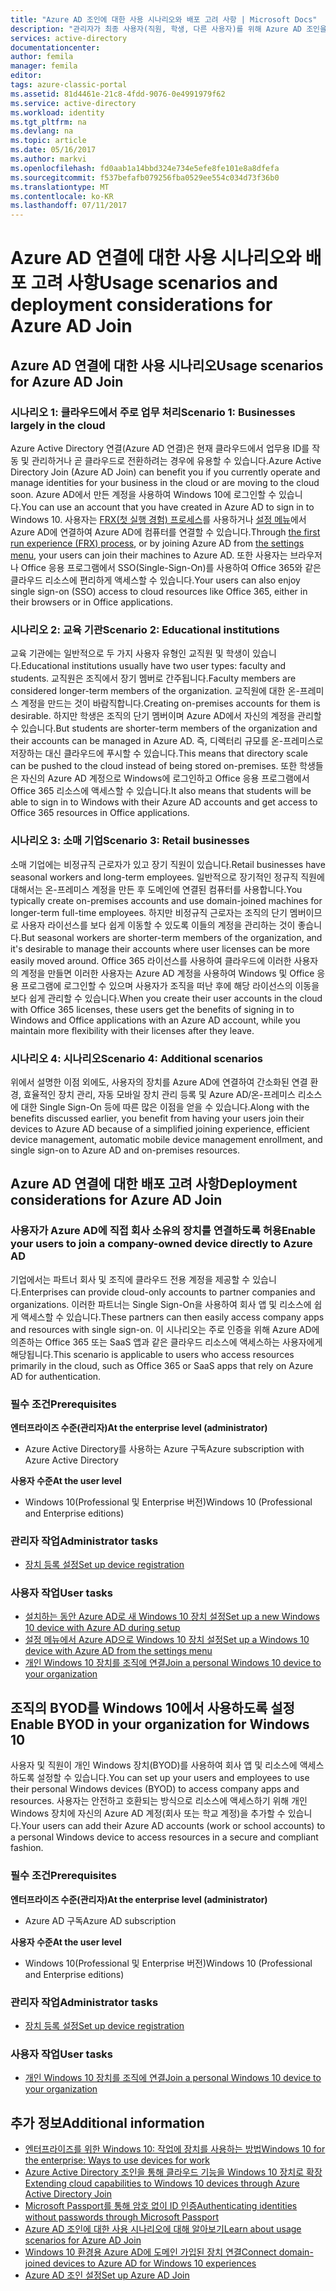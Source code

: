 ```yaml
---
title: "Azure AD 조인에 대한 사용 시나리오와 배포 고려 사항 | Microsoft Docs"
description: "관리자가 최종 사용자(직원, 학생, 다른 사용자)를 위해 Azure AD 조인을 설정하는 방법을 설명합니다. 또한 Azure AD 조인을 사용하는 데 대한 다양한 실제 시나리오에 대해서 설명합니다."
services: active-directory
documentationcenter: 
author: femila
manager: femila
editor: 
tags: azure-classic-portal
ms.assetid: 81d4461e-21c8-4fdd-9076-0e4991979f62
ms.service: active-directory
ms.workload: identity
ms.tgt_pltfrm: na
ms.devlang: na
ms.topic: article
ms.date: 05/16/2017
ms.author: markvi
ms.openlocfilehash: fd0aab1a14bbd324e734e5efe8fe101e8a8dfefa
ms.sourcegitcommit: f537befafb079256fba0529ee554c034d73f36b0
ms.translationtype: MT
ms.contentlocale: ko-KR
ms.lasthandoff: 07/11/2017
---
```

# <a name="usage-scenarios-and-deployment-considerations-for-azure-ad-join"></a><span data-ttu-id="4599d-104">Azure AD 연결에 대한 사용 시나리오와 배포 고려 사항</span><span class="sxs-lookup"><span data-stu-id="4599d-104">Usage scenarios and deployment considerations for Azure AD Join</span></span>
## <a name="usage-scenarios-for-azure-ad-join"></a><span data-ttu-id="4599d-105">Azure AD 연결에 대한 사용 시나리오</span><span class="sxs-lookup"><span data-stu-id="4599d-105">Usage scenarios for Azure AD Join</span></span>
### <a name="scenario-1-businesses-largely-in-the-cloud"></a><span data-ttu-id="4599d-106">시나리오 1: 클라우드에서 주로 업무 처리</span><span class="sxs-lookup"><span data-stu-id="4599d-106">Scenario 1: Businesses largely in the cloud</span></span>
<span data-ttu-id="4599d-107">Azure Active Directory 연결(Azure AD 연결)은 현재 클라우드에서 업무용 ID를 작동 및 관리하거나 곧 클라우드로 전환하려는 경우에 유용할 수 있습니다.</span><span class="sxs-lookup"><span data-stu-id="4599d-107">Azure Active Directory Join (Azure AD Join) can benefit you if you currently operate and manage identities for your business in the cloud or are moving to the cloud soon.</span></span> <span data-ttu-id="4599d-108">Azure AD에서 만든 계정을 사용하여 Windows 10에 로그인할 수 있습니다.</span><span class="sxs-lookup"><span data-stu-id="4599d-108">You can use an account that you have created in Azure AD to sign in to Windows 10.</span></span> <span data-ttu-id="4599d-109">사용자는 [FRX(첫 실행 경험) 프로세스](active-directory-azureadjoin-user-frx.md)를 사용하거나 [설정 메뉴](active-directory-azureadjoin-user-upgrade.md)에서 Azure AD에 연결하여 Azure AD에 컴퓨터를 연결할 수 있습니다.</span><span class="sxs-lookup"><span data-stu-id="4599d-109">Through [the first run experience (FRX) process](active-directory-azureadjoin-user-frx.md), or by joining Azure AD from [the settings menu](active-directory-azureadjoin-user-upgrade.md), your users can join their machines to Azure AD.</span></span>  <span data-ttu-id="4599d-110">또한 사용자는 브라우저나 Office 응용 프로그램에서 SSO(Single-Sign-On)를 사용하여 Office 365와 같은 클라우드 리소스에 편리하게 액세스할 수 있습니다.</span><span class="sxs-lookup"><span data-stu-id="4599d-110">Your users can also enjoy single sign-on (SSO) access to  cloud resources like Office 365, either in their browsers or in Office applications.</span></span>

### <a name="scenario-2-educational-institutions"></a><span data-ttu-id="4599d-111">시나리오 2: 교육 기관</span><span class="sxs-lookup"><span data-stu-id="4599d-111">Scenario 2: Educational institutions</span></span>
<span data-ttu-id="4599d-112">교육 기관에는 일반적으로 두 가지 사용자 유형인 교직원 및 학생이 있습니다.</span><span class="sxs-lookup"><span data-stu-id="4599d-112">Educational institutions usually have two user types: faculty and students.</span></span> <span data-ttu-id="4599d-113">교직원은 조직에서 장기 멤버로 간주됩니다.</span><span class="sxs-lookup"><span data-stu-id="4599d-113">Faculty members are considered longer-term members of the organization.</span></span> <span data-ttu-id="4599d-114">교직원에 대한 온-프레미스 계정을 만드는 것이 바람직합니다.</span><span class="sxs-lookup"><span data-stu-id="4599d-114">Creating on-premises accounts for them is desirable.</span></span> <span data-ttu-id="4599d-115">하지만 학생은 조직의 단기 멤버이며 Azure AD에서 자신의 계정을 관리할 수 있습니다.</span><span class="sxs-lookup"><span data-stu-id="4599d-115">But students are shorter-term members of the organization and  their accounts can be managed in Azure AD.</span></span> <span data-ttu-id="4599d-116">즉, 디렉터리 규모를 온-프레미스로 저장하는 대신 클라우드에 푸시할 수 있습니다.</span><span class="sxs-lookup"><span data-stu-id="4599d-116">This means that directory scale can be pushed to the cloud instead of being stored on-premises.</span></span> <span data-ttu-id="4599d-117">또한 학생들은 자신의 Azure AD 계정으로 Windows에 로그인하고 Office 응용 프로그램에서 Office 365 리소스에 액세스할 수 있습니다.</span><span class="sxs-lookup"><span data-stu-id="4599d-117">It also means that students  will be able to sign in to Windows with their Azure AD accounts and get access to Office 365 resources in Office applications.</span></span>

### <a name="scenario-3-retail-businesses"></a><span data-ttu-id="4599d-118">시나리오 3: 소매 기업</span><span class="sxs-lookup"><span data-stu-id="4599d-118">Scenario 3: Retail businesses</span></span>
<span data-ttu-id="4599d-119">소매 기업에는 비정규직 근로자가 있고 장기 직원이 있습니다.</span><span class="sxs-lookup"><span data-stu-id="4599d-119">Retail businesses have seasonal workers and long-term employees.</span></span> <span data-ttu-id="4599d-120">일반적으로 장기적인 정규직 직원에 대해서는 온-프레미스 계정을 만든 후 도메인에 연결된 컴퓨터를 사용합니다.</span><span class="sxs-lookup"><span data-stu-id="4599d-120">You typically create on-premises accounts and use domain-joined machines for longer-term full-time employees.</span></span> <span data-ttu-id="4599d-121">하지만 비정규직 근로자는 조직의 단기 멤버이므로 사용자 라이선스를 보다 쉽게 이동할 수 있도록 이들의 계정을 관리하는 것이 좋습니다.</span><span class="sxs-lookup"><span data-stu-id="4599d-121">But seasonal workers are shorter-term members of the organization, and it's desirable to manage their accounts where user licenses can be more easily moved around.</span></span> <span data-ttu-id="4599d-122">Office 365 라이선스를 사용하여 클라우드에 이러한 사용자의 계정을 만들면 이러한 사용자는 Azure AD 계정을 사용하여 Windows 및 Office 응용 프로그램에 로그인할 수 있으며 사용자가 조직을 떠난 후에 해당 라이선스의 이동을 보다 쉽게 관리할 수 있습니다.</span><span class="sxs-lookup"><span data-stu-id="4599d-122">When you create their user accounts in the cloud with Office 365 licenses, these users get the benefits of signing in to Windows and Office applications with an Azure AD account, while you maintain more flexibility with their licenses after they leave.</span></span>

### <a name="scenario-4-additional-scenarios"></a><span data-ttu-id="4599d-123">시나리오 4: 시나리오</span><span class="sxs-lookup"><span data-stu-id="4599d-123">Scenario 4: Additional scenarios</span></span>
<span data-ttu-id="4599d-124">위에서 설명한 이점 외에도, 사용자의 장치를 Azure AD에 연결하여 간소화된 연결 환경, 효율적인 장치 관리, 자동 모바일 장치 관리 등록 및 Azure AD/온-프레미스 리소스에 대한 Single Sign-On 등에 따른 많은 이점을 얻을 수 있습니다.</span><span class="sxs-lookup"><span data-stu-id="4599d-124">Along with the benefits discussed earlier, you  benefit from having your users join their devices to Azure AD because of a simplified joining experience, efficient device management, automatic mobile device management enrollment, and single sign-on to Azure AD and on-premises resources.</span></span>  

## <a name="deployment-considerations-for-azure-ad-join"></a><span data-ttu-id="4599d-125">Azure AD 연결에 대한 배포 고려 사항</span><span class="sxs-lookup"><span data-stu-id="4599d-125">Deployment considerations for Azure AD Join</span></span>
### <a name="enable-your-users-to-join-a-company-owned-device-directly-to-azure-ad"></a><span data-ttu-id="4599d-126">사용자가 Azure AD에 직접 회사 소유의 장치를 연결하도록 허용</span><span class="sxs-lookup"><span data-stu-id="4599d-126">Enable your users to join a company-owned device directly to Azure AD</span></span>
<span data-ttu-id="4599d-127">기업에서는 파트너 회사 및 조직에 클라우드 전용 계정을 제공할 수 있습니다.</span><span class="sxs-lookup"><span data-stu-id="4599d-127">Enterprises can provide cloud-only accounts to partner companies and organizations.</span></span> <span data-ttu-id="4599d-128">이러한 파트너는 Single Sign-On을 사용하여 회사 앱 및 리소스에 쉽게 액세스할 수 있습니다.</span><span class="sxs-lookup"><span data-stu-id="4599d-128">These partners can then easily access company apps and resources with single sign-on.</span></span> <span data-ttu-id="4599d-129">이 시나리오는 주로 인증을 위해 Azure AD에 의존하는 Office 365 또는 SaaS 앱과 같은 클라우드 리소스에 액세스하는 사용자에게 해당됩니다.</span><span class="sxs-lookup"><span data-stu-id="4599d-129">This scenario is applicable to users who access resources primarily in the cloud, such as Office 365 or SaaS apps that rely on Azure AD for authentication.</span></span>

### <a name="prerequisites"></a><span data-ttu-id="4599d-130">필수 조건</span><span class="sxs-lookup"><span data-stu-id="4599d-130">Prerequisites</span></span>
<span data-ttu-id="4599d-131">**엔터프라이즈 수준(관리자)**</span><span class="sxs-lookup"><span data-stu-id="4599d-131">**At the enterprise level (administrator)**</span></span>

* <span data-ttu-id="4599d-132">Azure Active Directory를 사용하는 Azure 구독</span><span class="sxs-lookup"><span data-stu-id="4599d-132">Azure subscription with Azure Active Directory</span></span>  

<span data-ttu-id="4599d-133">**사용자 수준**</span><span class="sxs-lookup"><span data-stu-id="4599d-133">**At the user level**</span></span>

* <span data-ttu-id="4599d-134">Windows 10(Professional 및 Enterprise 버전)</span><span class="sxs-lookup"><span data-stu-id="4599d-134">Windows 10 (Professional and Enterprise editions)</span></span>

### <a name="administrator-tasks"></a><span data-ttu-id="4599d-135">관리자 작업</span><span class="sxs-lookup"><span data-stu-id="4599d-135">Administrator tasks</span></span>
* [<span data-ttu-id="4599d-136">장치 등록 설정</span><span class="sxs-lookup"><span data-stu-id="4599d-136">Set up device registration</span></span>](active-directory-azureadjoin-setup.md)

### <a name="user-tasks"></a><span data-ttu-id="4599d-137">사용자 작업</span><span class="sxs-lookup"><span data-stu-id="4599d-137">User tasks</span></span>
* [<span data-ttu-id="4599d-138">설치하는 동안 Azure AD로 새 Windows 10 장치 설정</span><span class="sxs-lookup"><span data-stu-id="4599d-138">Set up a new Windows 10 device with Azure AD during setup</span></span>](active-directory-azureadjoin-user-frx.md)
* [<span data-ttu-id="4599d-139">설정 메뉴에서 Azure AD으로 Windows 10 장치 설정</span><span class="sxs-lookup"><span data-stu-id="4599d-139">Set up a Windows 10 device with Azure AD from the settings menu</span></span>](active-directory-azureadjoin-user-upgrade.md)
* [<span data-ttu-id="4599d-140">개인 Windows 10 장치를 조직에 연결</span><span class="sxs-lookup"><span data-stu-id="4599d-140">Join a personal Windows 10 device to your organization</span></span>](active-directory-azureadjoin-personal-device.md)

## <a name="enable-byod-in-your-organization-for-windows-10"></a><span data-ttu-id="4599d-141">조직의 BYOD를 Windows 10에서 사용하도록 설정</span><span class="sxs-lookup"><span data-stu-id="4599d-141">Enable BYOD in your organization for Windows 10</span></span>
<span data-ttu-id="4599d-142">사용자 및 직원이 개인 Windows 장치(BYOD)를 사용하여 회사 앱 및 리소스에 액세스하도록 설정할 수 있습니다.</span><span class="sxs-lookup"><span data-stu-id="4599d-142">You can set up your users and employees to use their personal Windows devices (BYOD) to access company apps and resources.</span></span> <span data-ttu-id="4599d-143">사용자는 안전하고 호환되는 방식으로  리소스에 액세스하기 위해 개인 Windows 장치에 자신의 Azure AD 계정(회사 또는 학교 계정)을 추가할 수 있습니다.</span><span class="sxs-lookup"><span data-stu-id="4599d-143">Your users can add their Azure AD accounts (work or school accounts) to a personal Windows device to access resources in a secure and compliant fashion.</span></span>

### <a name="prerequisites"></a><span data-ttu-id="4599d-144">필수 조건</span><span class="sxs-lookup"><span data-stu-id="4599d-144">Prerequisites</span></span>
<span data-ttu-id="4599d-145">**엔터프라이즈 수준(관리자)**</span><span class="sxs-lookup"><span data-stu-id="4599d-145">**At the enterprise level (administrator)**</span></span>

* <span data-ttu-id="4599d-146">Azure AD 구독</span><span class="sxs-lookup"><span data-stu-id="4599d-146">Azure AD subscription</span></span>

<span data-ttu-id="4599d-147">**사용자 수준**</span><span class="sxs-lookup"><span data-stu-id="4599d-147">**At the user level**</span></span>

* <span data-ttu-id="4599d-148">Windows 10(Professional 및 Enterprise 버전)</span><span class="sxs-lookup"><span data-stu-id="4599d-148">Windows 10 (Professional and Enterprise editions)</span></span>

### <a name="administrator-tasks"></a><span data-ttu-id="4599d-149">관리자 작업</span><span class="sxs-lookup"><span data-stu-id="4599d-149">Administrator tasks</span></span>
* [<span data-ttu-id="4599d-150">장치 등록 설정</span><span class="sxs-lookup"><span data-stu-id="4599d-150">Set up device registration</span></span>](active-directory-azureadjoin-setup.md)

### <a name="user-tasks"></a><span data-ttu-id="4599d-151">사용자 작업</span><span class="sxs-lookup"><span data-stu-id="4599d-151">User tasks</span></span>
* [<span data-ttu-id="4599d-152">개인 Windows 10 장치를 조직에 연결</span><span class="sxs-lookup"><span data-stu-id="4599d-152">Join a personal Windows 10 device to your organization</span></span>](active-directory-azureadjoin-personal-device.md)

## <a name="additional-information"></a><span data-ttu-id="4599d-153">추가 정보</span><span class="sxs-lookup"><span data-stu-id="4599d-153">Additional information</span></span>
* [<span data-ttu-id="4599d-154">엔터프라이즈를 위한 Windows 10: 작업에 장치를 사용하는 방법</span><span class="sxs-lookup"><span data-stu-id="4599d-154">Windows 10 for the enterprise: Ways to use devices for work</span></span>](active-directory-azureadjoin-windows10-devices-overview.md)
* [<span data-ttu-id="4599d-155">Azure Active Directory 조인을 통해 클라우드 기능을 Windows 10 장치로 확장</span><span class="sxs-lookup"><span data-stu-id="4599d-155">Extending cloud capabilities to Windows 10 devices through Azure Active Directory Join</span></span>](active-directory-azureadjoin-user-upgrade.md)
* [<span data-ttu-id="4599d-156">Microsoft Passport를 통해 암호 없이 ID 인증</span><span class="sxs-lookup"><span data-stu-id="4599d-156">Authenticating identities without passwords through Microsoft Passport</span></span>](active-directory-azureadjoin-passport.md)
* [<span data-ttu-id="4599d-157">Azure AD 조인에 대한 사용 시나리오에 대해 알아보기</span><span class="sxs-lookup"><span data-stu-id="4599d-157">Learn about usage scenarios for Azure AD Join</span></span>](active-directory-azureadjoin-deployment-aadjoindirect.md)
* [<span data-ttu-id="4599d-158">Windows 10 환경용 Azure AD에 도메인 가입된 장치 연결</span><span class="sxs-lookup"><span data-stu-id="4599d-158">Connect domain-joined devices to Azure AD for Windows 10 experiences</span></span>](active-directory-azureadjoin-devices-group-policy.md)
* [<span data-ttu-id="4599d-159">Azure AD 조인 설정</span><span class="sxs-lookup"><span data-stu-id="4599d-159">Set up Azure AD Join</span></span>](active-directory-azureadjoin-setup.md)


